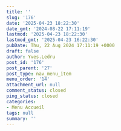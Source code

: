 ```yaml
---
title: ''
slug: '176'
date: '2025-04-23 18:22:30'
date_gmt: '2024-08-22 17:11:19'
lastmod: '2025-04-23 18:22:30'
lastmod_gmt: '2025-04-23 16:22:30'
pubDate: Thu, 22 Aug 2024 17:11:19 +0000
draft: false
author: Yves.Ledru
post_id: '176'
post_parent: '27'
post_type: nav_menu_item
menu_order: '14'
attachment_url: null
comment_status: closed
ping_status: closed
categories:
- Menu Accueil
tags: null
summary: ''
---
```



